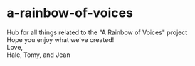 # a-rainbow-of-voices
Hub for all things related to the "A Rainbow of Voices" project <br>
Hope you enjoy what we've created! <br>
Love, <br>
Hale, Tomy, and Jean

